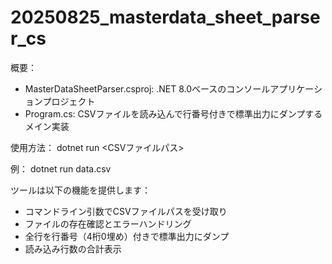 # 20250825_masterdata_sheet_parser_cs

  概要：
  - MasterDataSheetParser.csproj: .NET 8.0ベースのコンソールアプリケーションプロジェクト
  - Program.cs: CSVファイルを読み込んで行番号付きで標準出力にダンプするメイン実装

  使用方法：
  dotnet run <CSVファイルパス>

  例：
  dotnet run data.csv

  ツールは以下の機能を提供します：
  - コマンドライン引数でCSVファイルパスを受け取り
  - ファイルの存在確認とエラーハンドリング
  - 全行を行番号（4桁0埋め）付きで標準出力にダンプ
  - 読み込み行数の合計表示
